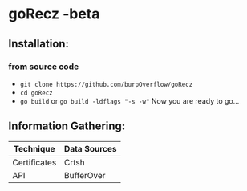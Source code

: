 # goRecz -beta

## Installation:

### from source code
* `git clone https://github.com/burpOverflow/goRecz`
* `cd goRecz`
* `go build` or `go build -ldflags "-s -w"` 
Now you are ready to go...

## Information Gathering:

| Technique | Data Sources |
| ------------ | ---------- |
| Certificates | Crtsh |
| API | BufferOver |